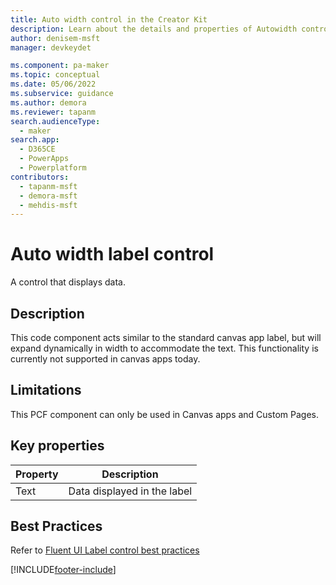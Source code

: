 ```yaml
---
title: Auto width control in the Creator Kit
description: Learn about the details and properties of Autowidth control in the Creator Kit.
author: denisem-msft
manager: devkeydet

ms.component: pa-maker
ms.topic: conceptual
ms.date: 05/06/2022
ms.subservice: guidance
ms.author: demora
ms.reviewer: tapanm
search.audienceType: 
  - maker
search.app: 
  - D365CE
  - PowerApps
  - Powerplatform
contributors:
  - tapanm-msft
  - demora-msft
  - mehdis-msft
---
```

# Auto width label control

A control that displays data.

## Description
This code component acts similar to the standard canvas app label, but will expand dynamically in width to accommodate the text. This functionality is currently not supported in canvas apps today.

## Limitations
This PCF component can only be used in Canvas apps and Custom Pages.

## Key properties

| Property | Description |
| -------- | ----------- |
| Text | Data displayed in the label |

## Best Practices
Refer to [Fluent UI Label control best practices](https://developer.microsoft.com/en-us/fluentui#/controls/web/label)

[!INCLUDE[footer-include](../../includes/footer-banner.md)]